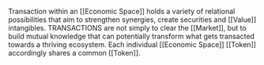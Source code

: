 Transaction within an [[Economic Space]] holds a variety of relational possibilities that aim to strengthen synergies, create securities and [[Value]] intangibles. TRANSACTIONS are not simply to clear the [[Market]], but to build mutual knowledge that can potentially transform what gets transacted towards a thriving ecosystem. Each individual [[Economic Space]] [[Token]] accordingly shares a common [[Token]].